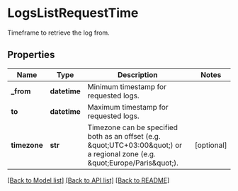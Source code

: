 # LogsListRequestTime

Timeframe to retrieve the log from.

## Properties

| Name         | Type         | Description                                                                                                                      | Notes      |
| ------------ | ------------ | -------------------------------------------------------------------------------------------------------------------------------- | ---------- |
| **\_from**   | **datetime** | Minimum timestamp for requested logs.                                                                                            |
| **to**       | **datetime** | Maximum timestamp for requested logs.                                                                                            |
| **timezone** | **str**      | Timezone can be specified both as an offset (e.g. \&quot;UTC+03:00\&quot;) or a regional zone (e.g. \&quot;Europe/Paris\&quot;). | [optional] |

[[Back to Model list]](README.md#documentation-for-models) [[Back to API list]](README.md#documentation-for-api-endpoints) [[Back to README]](README.md)
